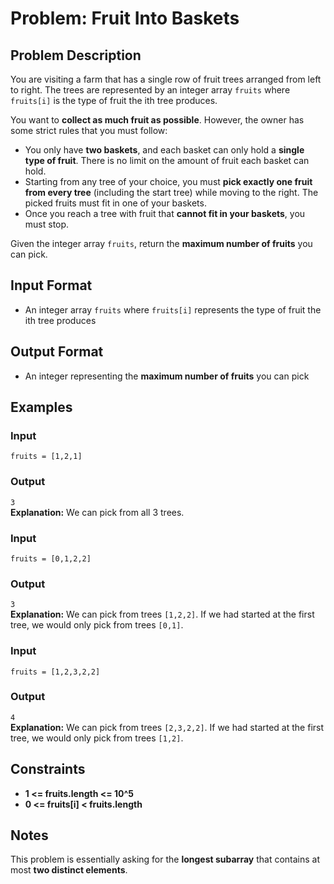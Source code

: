 
# Problem: Fruit Into Baskets

## Problem Description
You are visiting a farm that has a single row of fruit trees arranged from left to right. The trees are represented by an integer array `fruits` where `fruits[i]` is the type of fruit the ith tree produces.

You want to **collect as much fruit as possible**. However, the owner has some strict rules that you must follow:

- You only have **two baskets**, and each basket can only hold a **single type of fruit**. There is no limit on the amount of fruit each basket can hold.
- Starting from any tree of your choice, you must **pick exactly one fruit from every tree** (including the start tree) while moving to the right. The picked fruits must fit in one of your baskets.
- Once you reach a tree with fruit that **cannot fit in your baskets**, you must stop.

Given the integer array `fruits`, return the **maximum number of fruits** you can pick.

## Input Format
- An integer array `fruits` where `fruits[i]` represents the type of fruit the ith tree produces

## Output Format
- An integer representing the **maximum number of fruits** you can pick

## Examples

### Input
`fruits = [1,2,1]`<br/>

### Output
`3`<br/>
**Explanation:** We can pick from all 3 trees.

### Input
`fruits = [0,1,2,2]`<br/>

### Output
`3`<br/>
**Explanation:** We can pick from trees `[1,2,2]`. If we had started at the first tree, we would only pick from trees `[0,1]`.

### Input
`fruits = [1,2,3,2,2]`<br/>

### Output
`4`<br/>
**Explanation:** We can pick from trees `[2,3,2,2]`. If we had started at the first tree, we would only pick from trees `[1,2]`.

## Constraints
- **1 <= fruits.length <= 10^5**
- **0 <= fruits[i] < fruits.length**

## Notes
This problem is essentially asking for the **longest subarray** that contains at most **two distinct elements**.

